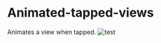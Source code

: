 # Animated-tapped-views
Animates a view when tapped.
![test](https://media.giphy.com/media/4K1DRWUyHD6UyoGqVj/giphy.gif)
